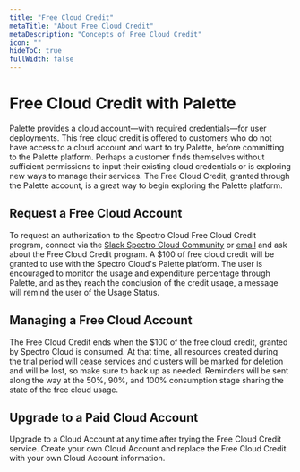 ```yaml
---
title: "Free Cloud Credit"
metaTitle: "About Free Cloud Credit"
metaDescription: "Concepts of Free Cloud Credit"
icon: ""
hideToC: true
fullWidth: false
---
```


# Free Cloud Credit with Palette

Palette provides a cloud account—with required credentials—for user deployments. This free cloud credit is offered to customers who do not have access to a cloud account and want to try Palette, before committing to the Palette platform. Perhaps a customer finds themselves without sufficient permissions to input their existing cloud credentials or is exploring new ways to manage their services. The Free Cloud Credit, granted through the Palette account, is a great way to begin exploring the Palette platform. 


## Request a Free Cloud Account

To request an authorization to the Spectro Cloud Free Cloud Credit program, connect via the [Slack Spectro Cloud Community](https://join.slack.com/t/spectrocloudcommunity/shared_invite/zt-g8gfzrhf-cKavsGD_myOh30K24pImLA) or [email](developer@spectrocloud.com) and ask about the Free Cloud Credit program. A $100 of free cloud credit will be granted to use with the Spectro Cloud's Palette platform. The user is encouraged to monitor the usage and expenditure percentage through Palette, and as they reach the conclusion of the credit usage, a message will remind the user of the Usage Status.


## Managing a Free Cloud Account

The Free Cloud Credit ends when the $100 of the free cloud credit, granted by Spectro Cloud is consumed. At that time, all resources created during the trial period will cease services and clusters will be marked for deletion and will be lost, so make sure to back up as needed. Reminders will be sent along the way at the 50%, 90%, and 100% consumption stage sharing the state of the free cloud usage.


## Upgrade to a Paid Cloud Account

Upgrade to a Cloud Account at any time after trying the Free Cloud Credit service. Create your own Cloud Account and replace the Free Cloud Credit with your own Cloud Account information.


